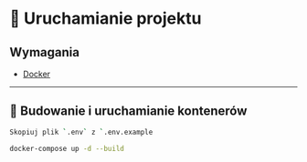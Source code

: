 # 🐳 Uruchamianie projektu

## Wymagania

- [Docker](https://www.docker.com/)

---

## 🔧 Budowanie i uruchamianie kontenerów

```bash
Skopiuj plik `.env` z `.env.example

docker-compose up -d --build
```